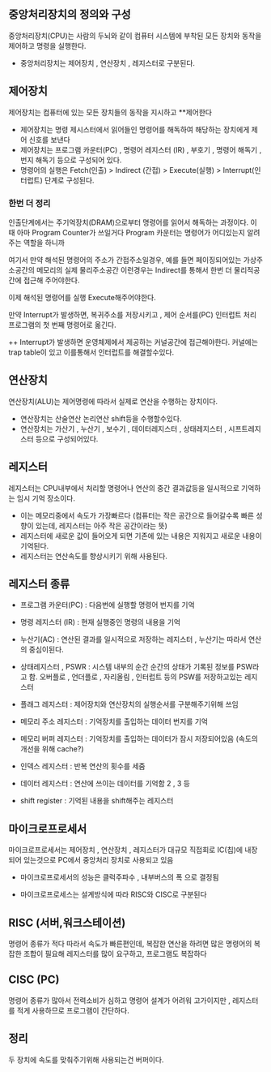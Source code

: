 ## 중앙처리장치의 정의와 구성

중앙처리장치(CPU)는 사람의 두뇌와 같이 컴퓨터 시스템에 부착된 모든 장치와 동작을 제어하고 명령을 실행한다.
- 중앙처리장치는 제어장치 , 연산장치 , 레지스터로 구분된다.

## 제어장치

제어장치는 컴퓨터에 있는 모든 장치들의 동작을 지시하고 **제어한다
- 제어장치는 명령 제시스터에서 읽어들인 명령어를 해독하여 해당하는 장치에게 제어 신호를 보낸다
- 제어장치는 프로그램 카운터(PC) , 명령어 레지스터 (IR) , 부호기 , 명령어 해독기 , 번지 해독기 등으로 구성되어 있다.
- 명령어의 실행은 Fetch(인출) > Indirect (간접) > Execute(실행) > Interrupt(인터럽트) 단계로 구성된다.

### 한번 더 정리
인출단계에서는 주기억장치(DRAM)으로부터 명령어를 읽어서 해독하는 과정이다. 이때 아마 Program Counter가 쓰일거다 
Program 카운터는 명령어가 어디있는지 알려주는 역할을 하니까

여기서 만약 해석된 명령어의 주소가 간접주소일경우, 예를 들면 페이징되어있는 가상주소공간의 메모리의 실제 물리주소공간 이런경우는 
Indirect를 통해서 한번 더 물리적공간에 접근해 주어야한다.

이제 해석된 명령어를 실행 Execute해주어야한다. 

만약 Interrupt가 발생하면, 복귀주소를 저장시키고 , 제어 순서를(PC) 인터럽트 처리 프로그램의 첫 번째 명령어로 옮긴다. 

++ Interrupt가 발생하면 운영체제에서 제공하는 커널공간에 접근해야한다. 커널에는 trap table이 있고 이를통해서 인터럽트를 해결할수있다.

## 연산장치

연산장치(ALU)는 제어명령에 따라서 실제로 연산을 수행하는 장치이다. 
- 연산장치는 산술연산 논리연산 shift등을 수행할수있다.
- 연산장치는 가산기 , 누산기 , 보수기 , 데이터레지스터 , 상태레지스터 , 시프트레지스터 등으로 구성되어있다.

## 레지스터 

레지스터는 CPU내부에서 처리할 명령어나 연산의 중간 결과값등을 일시적으로 기억하는 임시 기억 장소이다. 
- 이는 메모리중에서 속도가 가장빠르다 (컴퓨터는 작은 공간으로 들어갈수록 빠른 성향이 있는데, 레지스터는 아주 작은 공간이라는 뜻)
- 레지스터에 새로운 값이 들어오게 되면 기존에 있는 내용은 지워지고 새로운 내용이 기억된다.
- 레지스터는 연산속도를 향상시키기 위해 사용된다.

## 레지스터 종류 
- 프로그램 카운터(PC) : 다음번에 실행할 명령어 번지를 기억

- 명령 레지스터 (IR) : 현재 실행중인 명령의 내용을 기억
  
- 누산기(AC) : 연산된 결과를 일시적으로 저장하는 레지스터 , 누산기는 따라서 연산의 중심이된다.
  
- 상태레지스터 , PSWR : 시스템 내부의 순간 순간의 상태가 기록된 정보를 PSW라고 함.
  오버플로 , 언더플로 , 자리올림 , 인터럽트 등의 PSW를 저장하고있는 레지스터

- 플래그 레지스터 : 제어장치와 연산장치의 실행순서를 구분해주기위해 쓰임
  
- 메모리 주소 레지스터 : 기억장치를 출입하는 데이터 번지를 기억
  
- 메모리 버퍼 레지스터 : 기억장치를 출입하는 데이터가 잠시 저장되어있음 (속도의 개선을 위해 cache?)
  
- 인덱스 레지스터 : 반복 연산의 횟수를 세줌
  
- 데이터 레지스터 : 연산에 쓰이는 데이터를 기억함 2 , 3 등
  
- shift register : 기억된 내용을 shift해주는 레지스터


## 마이크로프로세서 

마이크로프로세서는 제어장치 , 연산장치 , 레지스터가 대규모 직접회로 IC(칩)에 내장되어 있는것으로 PC에서 중앙처리 장치로 사용되고 있음

- 마이크로프로세서의 성능은 클럭주파수 , 내부버스의 폭 으로 결정됨

- 마이크로프로세스는 설계방식에 따라 RISC와 CISC로 구분된다

## RISC (서버,워크스테이션)
명령어 종류가 적다 따라서 속도가 빠른편인데, 복잡한 연산을 하려면 많은 명령어의 복잡한 조합이 필요해 레지스터를 많이 요구하고,
프로그램도 복잡하다

## CISC (PC)
명령어 종류가 많아서 전력소비가 심하고 명령어 설계가 어려워 고가이지만 , 레지스터를 적게 사용하므로 프로그램이 간단하다.

## 정리
두 장치에 속도를 맞춰주기위해 사용되는건 버퍼이다. 
